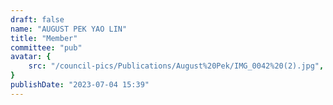 ```yaml
---
draft: false
name: "AUGUST PEK YAO LIN"
title: "Member"
committee: "pub"
avatar: {
    src: "/council-pics/Publications/August%20Pek/IMG_0042%20(2).jpg",
}
publishDate: "2023-07-04 15:39"
---
```

